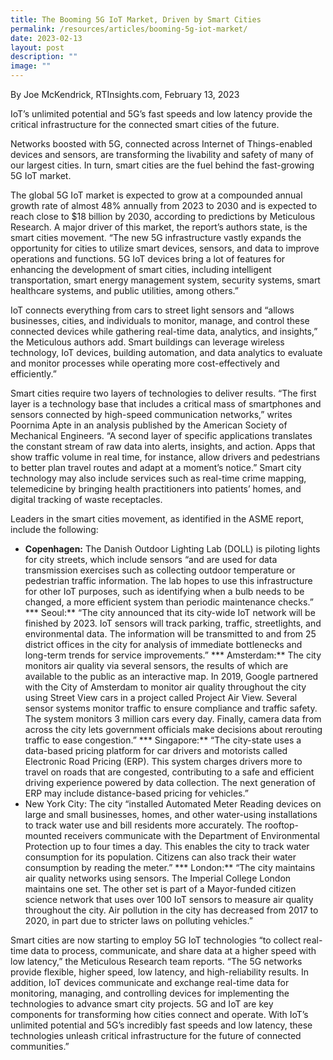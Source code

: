 ```yaml
---
title: The Booming 5G IoT Market, Driven by Smart Cities
permalink: /resources/articles/booming-5g-iot-market/
date: 2023-02-13
layout: post
description: ""
image: ""
---
```

By Joe McKendrick, RTInsights.com, February 13, 2023

IoT’s unlimited potential and 5G’s fast speeds and low latency provide the critical infrastructure for the connected smart cities of the future.

Networks boosted with 5G, connected across Internet of Things-enabled devices and sensors, are transforming the livability and safety of many of our largest cities. In turn, smart cities are the fuel behind the fast-growing 5G IoT market.

The global 5G IoT market is expected to grow at a compounded annual growth rate of almost 48% annually from 2023 to 2030 and is expected to reach close to $18 billion by 2030, according to predictions by Meticulous Research. A major driver of this market, the report’s authors state, is the smart cities movement. “The new 5G infrastructure vastly expands the opportunity for cities to utilize smart devices, sensors, and data to improve operations and functions. 5G IoT devices bring a lot of features for enhancing the development of smart cities, including intelligent transportation, smart energy management system, security systems, smart healthcare systems, and public utilities, among others.”

IoT connects everything from cars to street light sensors and “allows businesses, cities, and individuals to monitor, manage, and control these connected devices while gathering real-time data, analytics, and insights,” the Meticulous authors add. Smart buildings can leverage wireless technology, IoT devices, building automation, and data analytics to evaluate and monitor processes while operating more cost-effectively and efficiently.”

Smart cities require two layers of technologies to deliver results. “The first layer is a technology base that includes a critical mass of smartphones and sensors connected by high-speed communication networks,” writes Poornima Apte in an analysis published by the American Society of Mechanical Engineers. “A second layer of specific applications translates the constant stream of raw data into alerts, insights, and action. Apps that show traffic volume in real time, for instance, allow drivers and pedestrians to better plan travel routes and adapt at a moment’s notice.” Smart city technology may also include services such as real-time crime mapping, telemedicine by bringing health practitioners into patients’ homes, and digital tracking of waste receptacles.

Leaders in the smart cities movement, as identified in the ASME report, include the following:

* **Copenhagen:** The Danish Outdoor Lighting Lab (DOLL) is piloting lights for city streets, which include sensors “and are used for data transmission exercises such as collecting outdoor temperature or pedestrian traffic information. The lab hopes to use this infrastructure for other IoT purposes, such as identifying when a bulb needs to be changed, a more efficient system than periodic maintenance checks.”
*** Seoul:** “The city announced that its city-wide IoT network will be finished by 2023. IoT sensors will track parking, traffic, streetlights, and environmental data. The information will be transmitted to and from 25 district offices in the city for analysis of immediate bottlenecks and long-term trends for service improvements.”
*** Amsterdam:** The city monitors air quality via several sensors, the results of which are available to the public as an interactive map. In 2019, Google partnered with the City of Amsterdam to monitor air quality throughout the city using Street View cars in a project called Project Air View. Several sensor systems monitor traffic to ensure compliance and traffic safety. The system monitors 3 million cars every day. Finally, camera data from across the city lets government officials make decisions about rerouting traffic to ease congestion.”
*** Singapore:** “The city-state uses a data-based pricing platform for car drivers and motorists called Electronic Road Pricing (ERP). This system charges drivers more to travel on roads that are congested, contributing to a safe and efficient driving experience powered by data collection. The next generation of ERP may include distance-based pricing for vehicles.”
* New York City: The city “installed Automated Meter Reading devices on large and small businesses, homes, and other water-using installations to track water use and bill residents more accurately. The rooftop-mounted receivers communicate with the Department of Environmental Protection up to four times a day. This enables the city to track water consumption for its population. Citizens can also track their water consumption by reading the meter.”
*** London:** “The city maintains air quality networks using sensors. The Imperial College London maintains one set. The other set is part of a Mayor-funded citizen science network that uses over 100 IoT sensors to measure air quality throughout the city. Air pollution in the city has decreased from 2017 to 2020, in part due to stricter laws on polluting vehicles.”

Smart cities are now starting to employ 5G IoT technologies “to collect real-time data to process, communicate, and share data at a higher speed with low latency,” the Meticulous Research team reports. “The 5G networks provide flexible, higher speed, low latency, and high-reliability results. In addition, IoT devices communicate and exchange real-time data for monitoring, managing, and controlling devices for implementing the technologies to advance smart city projects. 5G and IoT are key components for transforming how cities connect and operate. With IoT’s unlimited potential and 5G’s incredibly fast speeds and low latency, these technologies unleash critical infrastructure for the future of connected communities.”